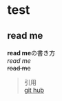 # test
## read me 
**read me**の書き方  
*read me*  
~~road me~~  
>引用  
>[git hub](http://github.co.jp)
